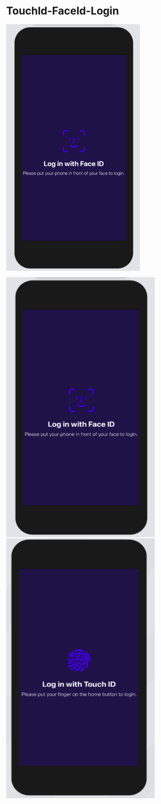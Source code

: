 # TouchId-FaceId-Login

[![Watch the video](https://github.com/nits9012/TouchId-FaceId-Login/blob/main/FaceIdImage.png)](https://www.youtube.com/watch?v=zduuOlfySlM)



<img src="FaceIdImage.png" width="400" height="700">
<img src="TouchIdImage.png" width="400" height="700">
